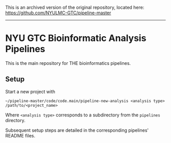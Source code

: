 This is an archived version of the original repository, located here: https://github.com/NYULMC-GTC/pipeline-master


---

# NYU GTC Bioinformatic Analysis Pipelines

This is the main repository for THE bioinformatics pipelines. 

## Setup
Start a new project with 
```
~/pipeline-master/code/code.main/pipeline-new-analysis <analysis type> /path/to/<project_name>
```
Where `<analysis type>` corresponds to a subdirectory from the `pipelines` directory. 

Subsequent setup steps are detailed in the corresponding pipelines' README files. 

